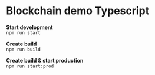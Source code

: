 # Blockchain demo Typescript 

**Start development**  
`npm run start`

**Create build**  
`npm run build`

**Create build & start production**  
`npm run start:prod`
